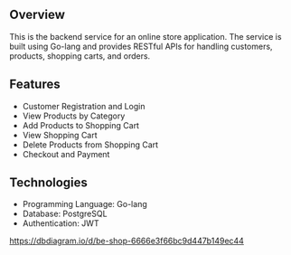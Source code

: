 ## Overview
This is the backend service for an online store application. The service is built using Go-lang and provides RESTful APIs for handling customers, products, shopping carts, and orders.

## Features
- Customer Registration and Login
- View Products by Category
- Add Products to Shopping Cart
- View Shopping Cart
- Delete Products from Shopping Cart
- Checkout and Payment

## Technologies
- Programming Language: Go-lang
- Database: PostgreSQL
- Authentication: JWT


https://dbdiagram.io/d/be-shop-6666e3f66bc9d447b149ec44
